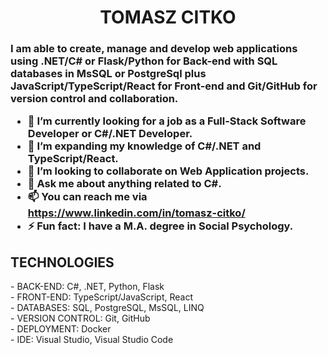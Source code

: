 <h1 align="center"> TOMASZ CITKO </h1>
<h3> I am able to create, manage and develop web applications using .NET/C# or Flask/Python for Back-end with SQL databases in MsSQL or PostgreSql plus JavaScript/TypeScript/React for Front-end and Git/GitHub for version control and collaboration.<br/>

- 🔭 I’m currently looking for a job as a Full-Stack Software Developer or C#/.NET Developer.
- 🌱 I’m expanding my knowledge of C#/.NET and TypeScript/React.
- 👯 I’m looking to collaborate on Web Application projects.
- 💬 Ask me about anything related to C#.
- 📫 You can reach me via https://www.linkedin.com/in/tomasz-citko/
- ⚡ Fun fact: I have a M.A. degree in Social Psychology.

<h2>TECHNOLOGIES</h2>
- BACK-END: C#, .NET, Python, Flask<br/>
- FRONT-END: TypeScript/JavaScript, React<br/>
- DATABASES: SQL, PostgreSQL, MsSQL, LINQ<br/>
- VERSION CONTROL: Git, GitHub<br/>
- DEPLOYMENT: Docker<br/>
- IDE: Visual Studio, Visual Studio Code<br/>
